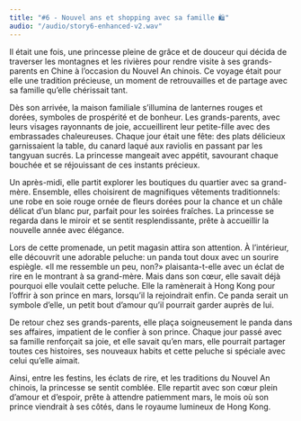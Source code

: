 ```yaml
---
title: "#6 - Nouvel ans et shopping avec sa famille 🛍️"
audio: "/audio/story6-enhanced-v2.wav"
---
```


Il était une fois, une princesse pleine de grâce et de douceur qui décida de traverser les montagnes et les rivières pour rendre visite à ses grands-parents en Chine à l’occasion du Nouvel An chinois. Ce voyage était pour elle une tradition précieuse, un moment de retrouvailles et de partage avec sa famille qu’elle chérissait tant.

Dès son arrivée, la maison familiale s’illumina de lanternes rouges et dorées, symboles de prospérité et de bonheur. Les grands-parents, avec leurs visages rayonnants de joie, accueillirent leur petite-fille avec des embrassades chaleureuses. Chaque jour était une fête: des plats délicieux garnissaient la table, du canard laqué aux raviolis en passant par les tangyuan sucrés. La princesse mangeait avec appétit, savourant chaque bouchée et se réjouissant de ces instants précieux.

Un après-midi, elle partit explorer les boutiques du quartier avec sa grand-mère. Ensemble, elles choisirent de magnifiques vêtements traditionnels: une robe en soie rouge ornée de fleurs dorées pour la chance et un châle délicat d’un blanc pur, parfait pour les soirées fraîches. La princesse se regarda dans le miroir et se sentit resplendissante, prête à accueillir la nouvelle année avec élégance.

Lors de cette promenade, un petit magasin attira son attention. À l’intérieur, elle découvrit une adorable peluche: un panda tout doux avec un sourire espiègle. «Il me ressemble un peu, non?» plaisanta-t-elle avec un éclat de rire en le montrant à sa grand-mère. Mais dans son cœur, elle savait déjà pourquoi elle voulait cette peluche. Elle la ramènerait à Hong Kong pour l’offrir à son prince en mars, lorsqu’il la rejoindrait enfin. Ce panda serait un symbole d’elle, un petit bout d’amour qu’il pourrait garder auprès de lui.

De retour chez ses grands-parents, elle plaça soigneusement le panda dans ses affaires, impatient de le confier à son prince. Chaque jour passé avec sa famille renforçait sa joie, et elle savait qu’en mars, elle pourrait partager toutes ces histoires, ses nouveaux habits et cette peluche si spéciale avec celui qu’elle aimait.

Ainsi, entre les festins, les éclats de rire, et les traditions du Nouvel An chinois, la princesse se sentit comblée. Elle repartit avec son cœur plein d’amour et d’espoir, prête à attendre patiemment mars, le mois où son prince viendrait à ses côtés, dans le royaume lumineux de Hong Kong.